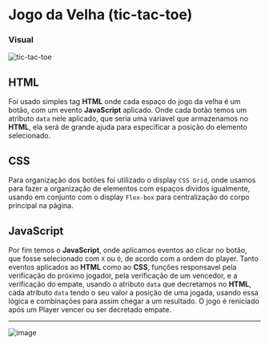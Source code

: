 # Jogo da Velha (tic-tac-toe)

### Visual
![tic-tac-toe](https://user-images.githubusercontent.com/62820033/228094440-145bd9d6-8287-4b09-a7a2-d73759a49697.png)

## HTML
Foi usado simples tag **HTML** onde cada espaço do jogo da velha é um botão, com um evento **JavaScript** aplicado.
Onde cada botão temos um atributo `data` nele aplicado, que seria uma variavel que armazenamos no **HTML**, 
ela será de grande ajuda para especificar a posição do elemento selecionado.

## CSS
Para organização dos botões foi utilizado o display `CSS Grid`, onde usamos para fazer a organização de elementos com espaços dividos igualmente, usando em conjunto
com o display `Flex-box` para centralização do corpo principal na página.

## JavaScript
Por fim temos o **JavaScript**, onde aplicamos eventos ao clicar no botão, que fosse selecionado com `X` ou `O`, de acordo com a ordem do player. Tanto eventos aplicados ao **HTML**
como ao **CSS**, funções responsavel pela verificação do próximo jogador, pela verificação de um vencedor, e a verificação do empate, usando o atributo `data` que decretamos
no **HTML**, cada atributo `data` tendo o seu valor a posição de uma jogada, usando essa lógica e combinações para assim chegar a um resultado.
O jogo é reniciado após um Player vencer ou ser decretado empate.

---
![image](https://user-images.githubusercontent.com/62820033/228095875-675a7811-6aae-4bc7-b6bf-3e610d12acd2.png)
